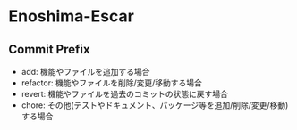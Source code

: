 # Enoshima-Escar

## Commit Prefix
* add: 機能やファイルを追加する場合
* refactor: 機能やファイルを削除/変更/移動する場合
* revert: 機能やファイルを過去のコミットの状態に戻す場合
* chore: その他(テストやドキュメント、パッケージ等を追加/削除/変更/移動)する場合
